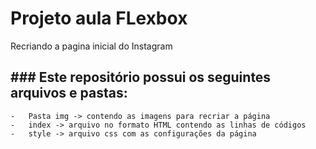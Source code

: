 # Projeto aula FLexbox

Recriando a pagina inicial do Instagram

## ### Este repositório possui os seguintes arquivos e pastas:

	-	Pasta img -> contendo as imagens para recriar a página 
	-	index -> arquivo no formato HTML contendo as linhas de códigos
	-	style -> arquivo css com as configurações da página 

